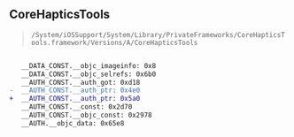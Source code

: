 ## CoreHapticsTools

> `/System/iOSSupport/System/Library/PrivateFrameworks/CoreHapticsTools.framework/Versions/A/CoreHapticsTools`

```diff

   __DATA_CONST.__objc_imageinfo: 0x8
   __DATA_CONST.__objc_selrefs: 0x6b0
   __AUTH_CONST.__auth_got: 0xd18
-  __AUTH_CONST.__auth_ptr: 0x4e0
+  __AUTH_CONST.__auth_ptr: 0x5a0
   __AUTH_CONST.__const: 0x2d70
   __AUTH_CONST.__objc_const: 0x2978
   __AUTH.__objc_data: 0x65e8

```
